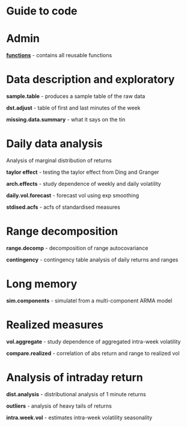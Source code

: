 # Guide to code

# Admin

[__functions__](functions/) - contains all reusable functions

# Data description and exploratory

__sample.table__ - produces a sample table of the raw data

__dst.adjust__ - table of first and last minutes of the week

__missing.data.summary__ - what it says on the tin

# Daily data analysis

Analysis of marginal distribution of returns

__taylor effect__ - testing the taylor effect from Ding and Granger

__arch.effects__ - study dependence of weekly and daily volatility

__daily.vol.forecast__ - forecast vol using exp smoothing

__stdised.acfs__ - acfs of standardised measures

# Range decomposition

__range.decomp__ - decomposition of range autocovariance

__contingency__ - contingency table analysis of daily returns and ranges


# Long memory

__sim.components__ - simulatel from a multi-component ARMA model

# Realized measures

__vol.aggregate__ - study dependence of aggregated intra-week volatility

__compare.realized__ - correlation of abs return and range to realized vol

# Analysis of intraday return

__dist.analysis__ - distributional analysis of 1 minute returns

__outliers__ - analysis of heavy tails of returns

__intra.week.vol__ - estimates intra-week volatility seasonality
